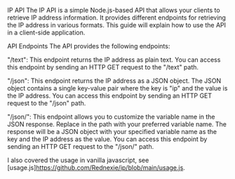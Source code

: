 
IP API
The IP API is a simple Node.js-based API that allows your clients to retrieve IP address information. It provides different endpoints for retrieving the IP address in various formats. This guide will explain how to use the API in a client-side application.

API Endpoints
The API provides the following endpoints:

"/text": This endpoint returns the IP address as plain text. You can access this endpoint by sending an HTTP GET request to the "/text" path.

"/json": This endpoint returns the IP address as a JSON object. The JSON object contains a single key-value pair where the key is "ip" and the value is the IP address. You can access this endpoint by sending an HTTP GET request to the "/json" path.

"/json/<variable>": This endpoint allows you to customize the variable name in the JSON response. Replace <variable> in the path with your preferred variable name. The response will be a JSON object with your specified variable name as the key and the IP address as the value. You can access this endpoint by sending an HTTP GET request to the "/json/<variable>" path.

I also covered the usage in vanilla javascript, see [usage.js]https://github.com/Rednexie/ip/blob/main/usage.js.
